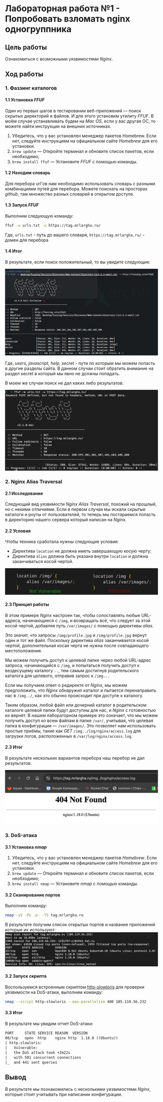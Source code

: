 # Лабораторная работа №1 - Попробовать взломать nginx одногруппника 

## Цель работы

Ознакомиться с возможными уязвимостями _Nginx_.

## Ход работы

### 1. Фаззинг каталогов

#### 1.1 Установка _FFUF_

Один из первых шагов в тестировании веб-приложений — поиск скрытых директорий и файлов. И для этого установим утилиту 
_FFUF_. В моём случае устанавливать будем на _Mac OS_, если у вас другая ОС, то можете найти инструкции на внешних источниках.

1. Убедитесь, что у вас установлен менеджер пакетов Homebrew. Если нет, следуйте инструкциям на официальном сайте 
_Homebrew_ для его установки.
2. `brew update` — Откройте терминал и обновите список пакетов, если необходимо;
3. `brew install ffuf` — Установите _FFUF_ с помощью команды.

#### 1.2 Находим словарь

Для перебора url'ов нам необходимо использовать словарь с разными комбинациями путей для перебора.
Можете поискать на просторах _github_, там множество разных словарей в открытом доступе.

#### 1.3 Запуск _FFUF_

Выполним следующую команду:
```bash
ffuf -w urls.txt -u https://tag.mrlargha.ru/
```
Где, `urls.txt` - путь до вашего словаря, `https://tag.mrlargha.ru/` - домен для перебора

#### 1.4 Итог

В результате, если поиск положительный, то вы увидите следующие:

![result 1](./img/1.png)

Где, _users, javascript, help, secret_ - пути по которым мы можем попасть в другие разделы сайта. В данном случаи
стоит обратить внимание на раздел secret в который мы явно не должны попадать.

В моем же случаи поиск не дал каких либо результатов:

![result 2](./img/2.png)

### 2. Nginx Alias Traversal

#### 2.1 Исследование

Следующий вид уязвимости _Nginx Alias Traversal_, похожий на прошлый, но с некими отличиями. Если в первом случаи мы
искали скрытые каталоги и роуты от пользователей, то теперь мы постараемся попасть в директорию нашего сервера
который написан на _Nginx_.

#### 2.2 Условия

Чтобы техника сработала нужны следующие условия:
 - Директива `location` не должна иметь завершающую косую черту;
 - Директива `alias` должна быть указана внутри `location` и должна заканчиваться косой чертой.

![example](./img/3.png)

#### 2.3 Принцип работы

В этом примере _Nginx_ настроен так, чтобы сопоставлять любые URL-адреса, начинающиеся с `/img`, и возвращать всё, что 
следует за этой косой чертой, добавляя путь `/var/images/` с помощью директивы _alias_.

Это значит, что запросы `/img/profile.jpg` и `/img/profile.jpg` вернут один и тот же файл. Поскольку директива _alias_ 
заканчивается косой чертой, дополнительная косая черта не нужна после совпадающего местоположения.

Мы можем получить доступ к целевой папке через любой URL-адрес запроса, начинающийся с `/img`, и попытаться получить 
доступ к вездесущему каталогу `..`, тем самым достигнув родительского каталога для целевого, отправив запрос к `/img...`

Если мы получаем ответ о редиректе от _Nginx_, мы можем предположить, что _Nginx_ обнаружил каталог и пытается 
перенаправить нас в `/img../`, как это обычно происходит при доступе к каталогу.

Таким образом, любой файл или дочерний каталог в родительском каталоге целевой папки будут доступны для нас, и 
_Nginx_ с готовностью их вернёт. В нашем лабораторном примере это означает, что мы можем получить доступ ко всем файлам 
в папке `/var/`, учитывая, что целевая папка в конфигурации — `/var/images/`. Это позволяет нам использовать простые 
приёмы, такие как _GET_ `/img../log/nginx/access.log` для загрузки логов, расположенных в `/var/log/nginx/access.log`.

#### 2.3 Итог

В результате нескольких вариантов перебора наш перебор не дал результатов:

![result_3](./img/4.png)

### 3. DoS-атака

#### 3.1 Установка _nmap_

1. Убедитесь, что у вас установлен менеджер пакетов _Homebrew_. Если нет, следуйте инструкциям на официальном сайте
   _Homebrew_ для его установки.
2. `brew update` — Откройте терминал и обновите список пакетов, если необходимо;
3. `brew install nmap` — Установите _nmap_ с помощью команды.

#### 3.2 Сканирование портов

Выполним команду: 
```bash
nmap -sV -Pn -p- -T5 tag.mrlargha.ru
```
В результате получим список открытых портов и название приложений которые их используют:
![result_4](./img/5.png)

#### 3.2 Запуск скрипта
Воспользуемся встроенным скриптом [http-slowloris](https://nmap.org/nsedoc/scripts/http-slowloris.html) для проверки 
уязвимости на DoS-атаки, выполним команду:

```bash
nmap --script http-slowloris --max-parallelism 400 185.119.56.232
```

#### 3.3 Итог

В результате мы увидим отчет DoS-атаки:
```
PORT     STATE SERVICE REASON  VERSION
80/tcp   open  http    nginx http  1.18.0 ((Ubuntu))
| http-slowloris:
|   Vulnerable:
|   the DoS attack took +2m22s
|   with 501 concurrent connections
|_  and 441 sent queries
```
## Вывод

В результате мы познакомились с несколькими уязвимостями _Nginx_, которые стоит учитывать при написании конфигурации.

